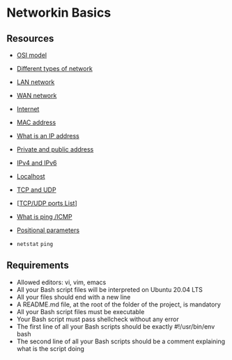 # Networkin Basics
## Resources
- [OSI model](https://intranet.alxswe.com/rltoken/k2uCsynicuNbu1cAQhXqVQ)
- [Different types of network](https://intranet.alxswe.com/rltoken/XW3ZGm5Ya_a8XVDXcAKT_A)
- [LAN network](https://intranet.alxswe.com/rltoken/en370-Hrwgi_GUvFcg3bKg)
- [WAN network](https://intranet.alxswe.com/rltoken/Ah1EKqnINR85lM4P2WnLSw)
- [Internet](https://intranet.alxswe.com/rltoken/Lwh9xQxFD4dWh5sIApXI1g)
- [MAC address](https://intranet.alxswe.com/rltoken/j-Wp-YRvFTVP04SpIeRzHQ)
- [What is an IP address](https://intranet.alxswe.com/rltoken/HaZZvrmGaQ3U7ZLDYgZb6w)
- [Private and public address](https://intranet.alxswe.com/rltoken/OPJCZYuWSEXLIZOqU9Uc0A)
- [IPv4 and IPv6](https://intranet.alxswe.com/rltoken/M8g-egWLlldTl6Y0QECdwA)
- [Localhost](https://intranet.alxswe.com/rltoken/7lj-zoZQ7xFTkj4MTyos_g)
- [TCP and UDP](https://intranet.alxswe.com/rltoken/uJbs8E9-FyATfsELpmtTIg)
- [[TCP/UDP ports List](https://intranet.alxswe.com/rltoken/4PYkqDfOvIZZb9aUPGOOzQ)]
- [What is ping /ICMP](https://intranet.alxswe.com/rltoken/3zBgO6r2M1Q8lUVt9g8aJw)
- [Positional parameters](https://intranet.alxswe.com/rltoken/ZbMHH3jmxFhcrbigVy15iw)


- `netstat` `ping`

## Requirements
- Allowed editors: vi, vim, emacs
- All your Bash script files will be interpreted on Ubuntu 20.04 LTS
- All your files should end with a new line
- A README.md file, at the root of the folder of the project, is mandatory
- All your Bash script files must be executable
- Your Bash script must pass shellcheck without any error
- The first line of all your Bash scripts should be exactly #!/usr/bin/env bash
- The second line of all your Bash scripts should be a comment explaining what is the script doing
